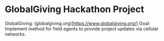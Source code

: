 # GlobalGiving Hackathon Project

GlobalGiving: (globalgiving.org)[https://www.globalgiving.org/]
Goal: Implement method for field agents to provide project updates via cellular networks.
